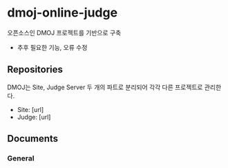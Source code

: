 # dmoj-online-judge

오픈소스인 DMOJ 프로젝트를 기반으로 구축
- 추후 필요한 기능, 오류 수정

## Repositories

DMOJ는 Site, Judge Server 두 개의 파트로 분리되어 각각 다른 프로젝트로 관리한다.

- Site: [url]
- Judge: [url]

## Documents

### General

